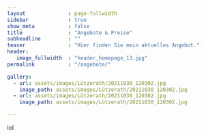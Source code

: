 ```yaml
---
layout              : page-fullwidth
sidebar             : true
show_meta           : false
title               : "Angebote & Preise"
subheadline         : ""
teaser              : "Hier finden Sie mein aktuelles Angebot."
header:
   image_fullwidth  : "header_homepage_13.jpg"
permalink           : "/angebote/"

gallery:
  - url: assets/images/Lützerath/20211030_120302.jpg
    image_path: assets/images/Lützerath/20211030_120302.jpg
  - url: assets/images/Lützerath/20211030_120302.jpg
    image_path: assets/images/Lützerath/20211030_120302.jpg

---
```


lol
